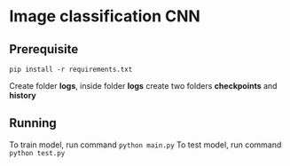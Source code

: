 # Image classification CNN

## Prerequisite
```pip install -r requirements.txt```

Create folder **logs**, inside folder **logs** create two folders **checkpoints** and **history**

## Running
To train model, run command ```python main.py```
To test model, run command ```python test.py```


